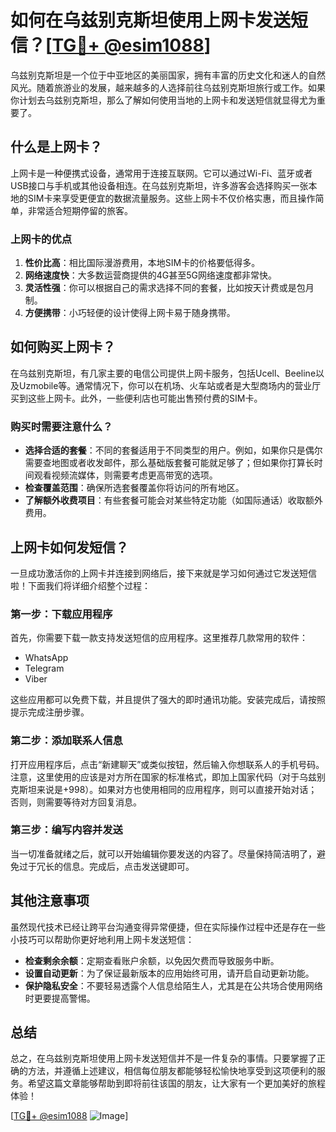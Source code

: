 # 如何在乌兹别克斯坦使用上网卡发送短信？[[TG💪+ @esim1088](https://t.me/s/esim1088)]

乌兹别克斯坦是一个位于中亚地区的美丽国家，拥有丰富的历史文化和迷人的自然风光。随着旅游业的发展，越来越多的人选择前往乌兹别克斯坦旅行或工作。如果你计划去乌兹别克斯坦，那么了解如何使用当地的上网卡和发送短信就显得尤为重要了。

## 什么是上网卡？

上网卡是一种便携式设备，通常用于连接互联网。它可以通过Wi-Fi、蓝牙或者USB接口与手机或其他设备相连。在乌兹别克斯坦，许多游客会选择购买一张本地的SIM卡来享受更便宜的数据流量服务。这些上网卡不仅价格实惠，而且操作简单，非常适合短期停留的旅客。

### 上网卡的优点

1. **性价比高**：相比国际漫游费用，本地SIM卡的价格要低得多。
2. **网络速度快**：大多数运营商提供的4G甚至5G网络速度都非常快。
3. **灵活性强**：你可以根据自己的需求选择不同的套餐，比如按天计费或是包月制。
4. **方便携带**：小巧轻便的设计使得上网卡易于随身携带。

## 如何购买上网卡？

在乌兹别克斯坦，有几家主要的电信公司提供上网卡服务，包括Ucell、Beeline以及Uzmobile等。通常情况下，你可以在机场、火车站或者是大型商场内的营业厅买到这些上网卡。此外，一些便利店也可能出售预付费的SIM卡。

### 购买时需要注意什么？

- **选择合适的套餐**：不同的套餐适用于不同类型的用户。例如，如果你只是偶尔需要查地图或者收发邮件，那么基础版套餐可能就足够了；但如果你打算长时间观看视频流媒体，则需要考虑更高带宽的选项。
- **检查覆盖范围**：确保所选套餐覆盖你将访问的所有地区。
- **了解额外收费项目**：有些套餐可能会对某些特定功能（如国际通话）收取额外费用。

## 上网卡如何发短信？

一旦成功激活你的上网卡并连接到网络后，接下来就是学习如何通过它发送短信啦！下面我们将详细介绍整个过程：

### 第一步：下载应用程序

首先，你需要下载一款支持发送短信的应用程序。这里推荐几款常用的软件：
- WhatsApp
- Telegram
- Viber

这些应用都可以免费下载，并且提供了强大的即时通讯功能。安装完成后，请按照提示完成注册步骤。

### 第二步：添加联系人信息

打开应用程序后，点击“新建聊天”或类似按钮，然后输入你想联系人的手机号码。注意，这里使用的应该是对方所在国家的标准格式，即加上国家代码（对于乌兹别克斯坦来说是+998）。如果对方也使用相同的应用程序，则可以直接开始对话；否则，则需要等待对方回复消息。

### 第三步：编写内容并发送

当一切准备就绪之后，就可以开始编辑你要发送的内容了。尽量保持简洁明了，避免过于冗长的信息。完成后，点击发送键即可。

## 其他注意事项

虽然现代技术已经让跨平台沟通变得异常便捷，但在实际操作过程中还是存在一些小技巧可以帮助你更好地利用上网卡发送短信：

- **检查剩余余额**：定期查看账户余额，以免因欠费而导致服务中断。
- **设置自动更新**：为了保证最新版本的应用始终可用，请开启自动更新功能。
- **保护隐私安全**：不要轻易透露个人信息给陌生人，尤其是在公共场合使用网络时更要提高警惕。

## 总结

总之，在乌兹别克斯坦使用上网卡发送短信并不是一件复杂的事情。只要掌握了正确的方法，并遵循上述建议，相信每位朋友都能够轻松愉快地享受到这项便利的服务。希望这篇文章能够帮助到即将前往该国的朋友，让大家有一个更加美好的旅程体验！

[[TG💪+ @esim1088](https://t.me/s/esim1088) ![Image](https://i.postimg.cc/4NQfJmqS/Snipaste-2025-05-13-00-14-12.png)]
